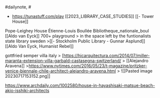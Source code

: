 #dailynote, #
- https://tunastuff.com/play
[[2023_LIBRARY_CASE_STUDIES]]
[[- Tower House]]

Pope-Leighey House
Étienne-Louis Boullée
Bibliotheque_nationale_boul
[[Aldo van Eyck]] 700+ playground > in the space left by the funtionalists
state library sweden >[[- Stockholm Public Library - Gunnar Asplund]] 
[[Aldo Van Eyck, Humanist Rebel]]

gottfried semper villa italy > [https://hicarquitectura.com/2014/07/miller-maranta-extension-villa-garbald-castasegna-switzerland/ > [[Alejandro Aravena]] >https://www.nytimes.com/2016/05/23/t-magazine/pritzker-venice-biennale-chile-architect-alejandro-aravena.html > ![[Pasted image 20230717153152.png]]


https://www.archdaily.com/1002580/house-in-hayashisaki-matsue-beach-akio-isshiki-architects